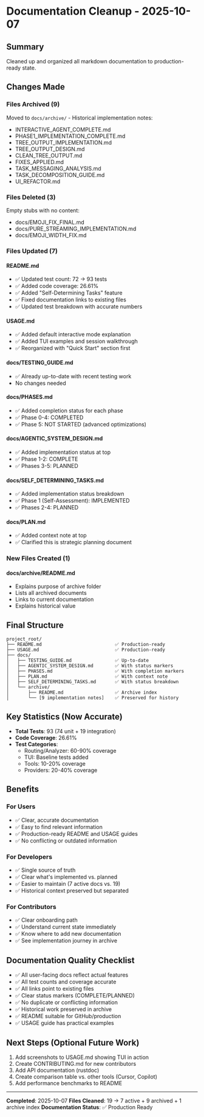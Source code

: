 # Documentation Cleanup - 2025-10-07

## Summary

Cleaned up and organized all markdown documentation to production-ready state.

## Changes Made

### Files Archived (9)
Moved to `docs/archive/` - Historical implementation notes:
- INTERACTIVE_AGENT_COMPLETE.md
- PHASE1_IMPLEMENTATION_COMPLETE.md  
- TREE_OUTPUT_IMPLEMENTATION.md
- TREE_OUTPUT_DESIGN.md
- CLEAN_TREE_OUTPUT.md
- FIXES_APPLIED.md
- TASK_MESSAGING_ANALYSIS.md
- TASK_DECOMPOSITION_GUIDE.md
- UI_REFACTOR.md

### Files Deleted (3)
Empty stubs with no content:
- docs/EMOJI_FIX_FINAL.md
- docs/PURE_STREAMING_IMPLEMENTATION.md
- docs/EMOJI_WIDTH_FIX.md

### Files Updated (7)

#### README.md
- ✅ Updated test count: 72 → 93 tests
- ✅ Added code coverage: 26.61%
- ✅ Added "Self-Determining Tasks" feature
- ✅ Fixed documentation links to existing files
- ✅ Updated test breakdown with accurate numbers

#### USAGE.md
- ✅ Added default interactive mode explanation
- ✅ Added TUI examples and session walkthrough
- ✅ Reorganized with "Quick Start" section first

#### docs/TESTING_GUIDE.md
- ✅ Already up-to-date with recent testing work
- No changes needed

#### docs/PHASES.md
- ✅ Added completion status for each phase
- ✅ Phase 0-4: COMPLETED
- ✅ Phase 5: NOT STARTED (advanced optimizations)

#### docs/AGENTIC_SYSTEM_DESIGN.md
- ✅ Added implementation status at top
- ✅ Phase 1-2: COMPLETE
- ✅ Phases 3-5: PLANNED

#### docs/SELF_DETERMINING_TASKS.md
- ✅ Added implementation status breakdown
- ✅ Phase 1 (Self-Assessment): IMPLEMENTED
- ✅ Phases 2-4: PLANNED

#### docs/PLAN.md
- ✅ Added context note at top
- ✅ Clarified this is strategic planning document

### New Files Created (1)

#### docs/archive/README.md
- Explains purpose of archive folder
- Lists all archived documents
- Links to current documentation
- Explains historical value

## Final Structure

```
project_root/
├── README.md                           ✅ Production-ready
├── USAGE.md                            ✅ Production-ready  
├── docs/
│   ├── TESTING_GUIDE.md                ✅ Up-to-date
│   ├── AGENTIC_SYSTEM_DESIGN.md        ✅ With status markers
│   ├── PHASES.md                       ✅ With completion markers
│   ├── PLAN.md                         ✅ With context note
│   ├── SELF_DETERMINING_TASKS.md       ✅ With status breakdown
│   └── archive/
│       ├── README.md                   ✅ Archive index
│       └── [9 implementation notes]    ✅ Preserved for history
```

## Key Statistics (Now Accurate)

- **Total Tests**: 93 (74 unit + 19 integration)
- **Code Coverage**: 26.61%
- **Test Categories**:
  - Routing/Analyzer: 60-90% coverage
  - TUI: Baseline tests added
  - Tools: 10-20% coverage
  - Providers: 20-40% coverage

## Benefits

### For Users
- ✅ Clear, accurate documentation
- ✅ Easy to find relevant information
- ✅ Production-ready README and USAGE guides
- ✅ No conflicting or outdated information

### For Developers
- ✅ Single source of truth
- ✅ Clear what's implemented vs. planned
- ✅ Easier to maintain (7 active docs vs. 19)
- ✅ Historical context preserved but separated

### For Contributors
- ✅ Clear onboarding path
- ✅ Understand current state immediately
- ✅ Know where to add new documentation
- ✅ See implementation journey in archive

## Documentation Quality Checklist

- ✅ All user-facing docs reflect actual features
- ✅ All test counts and coverage accurate
- ✅ All links point to existing files
- ✅ Clear status markers (COMPLETE/PLANNED)
- ✅ No duplicate or conflicting information
- ✅ Historical work preserved in archive
- ✅ README suitable for GitHub/production
- ✅ USAGE guide has practical examples

## Next Steps (Optional Future Work)

1. Add screenshots to USAGE.md showing TUI in action
2. Create CONTRIBUTING.md for new contributors
3. Add API documentation (rustdoc)
4. Create comparison table vs. other tools (Cursor, Copilot)
5. Add performance benchmarks to README

---

**Completed**: 2025-10-07
**Files Cleaned**: 19 → 7 active + 9 archived + 1 archive index
**Documentation Status**: ✅ Production Ready
